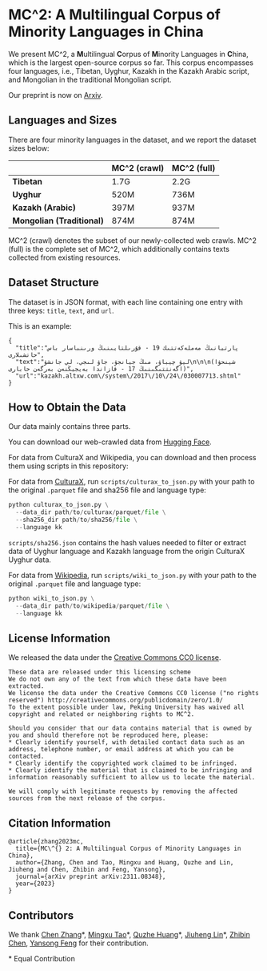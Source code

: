 # MC^2: A Multilingual Corpus of Minority Languages in China

We present MC^2, a **M**ultilingual **C**orpus of **M**inority Languages in **C**hina, which is the largest open-source corpus so far. This corpus encompasses four languages, i.e., Tibetan, Uyghur, Kazakh in the Kazakh Arabic script, and Mongolian in the traditional Mongolian script.

Our preprint is now on [Arxiv](https://arxiv.org/abs/2311.08348).

## Languages and Sizes

There are four minority languages in the dataset, and we report the dataset sizes below:

|                             | MC^2 (crawl) | MC^2 (full) |
| --------------------------- | ------------ | ----------- |
| **Tibetan**                 | 1.7G         | 2.2G        |
| **Uyghur**                  | 520M         | 736M        |
| **Kazakh (Arabic)**         | 397M         | 937M        |
| **Mongolian (Traditional)** | 874M         | 874M        |

MC^2 (crawl) denotes the subset of our newly-collected web crawls. MC^2 (full) is the complete set of MC^2, which additionally contains texts collected from existing resources.

## Dataset Structure

The dataset is in JSON format, with each line containing one entry with three keys: `title`, `text`, and `url`.

This is an example:

```
{
  "title":"پارتيانىڭ مەملەكەتتىك 19 - قۇرىلتايىنىڭ ورىنباسار باس حاتشىلارى",
  "text":"ليۋ چيباۋ، مىڭ جيانجۋ، جاۋ لىجي، لي جانشۋ\n\n\n(شينحۋا اگەنتتىگىنىڭ 17 - قازاندا بەيجيڭنەن بەرگەن حابارى)",
  "url":"kazakh.altxw.com\/system\/2017\/10\/24\/030007713.shtml"
}
```

## How to Obtain the Data

Our data mainly contains three parts.

You can download our web-crawled data from [Hugging Face](https://huggingface.co/datasets/pkupie/mc2_corpus).

For data from CulturaX and Wikipedia, you can download and then process them using scripts in this repository:

For data from [CulturaX](https://huggingface.co/datasets/uonlp/CulturaX), run `scripts/culturax_to_json.py` with your path to the original `.parquet` file and sha256 file and language type:

```python
python culturax_to_json.py \
  --data_dir path/to/culturax/parquet/file \
  --sha256_dir path/to/sha256/file \
  --language kk
```

`scripts/sha256.json` contains the hash values needed to filter or extract data of Uyghur language and Kazakh language from the origin CulturaX Uyghur data.

For data from [Wikipedia](https://huggingface.co/datasets/graelo/wikipedia), run `scripts/wiki_to_json.py` with your path to the original `.parquet` file and language type:

```python
python wiki_to_json.py \
  --data_dir path/to/wikipedia/parquet/file \
  --language kk
```

## License Information

We released the data under the [Creative Commons CC0 license](http://creativecommons.org/publicdomain/zero/1.0/).

```
These data are released under this licensing scheme
We do not own any of the text from which these data have been extracted.
We license the data under the Creative Commons CC0 license ("no rights reserved") http://creativecommons.org/publicdomain/zero/1.0/
To the extent possible under law, Peking University has waived all copyright and related or neighboring rights to MC^2.

Should you consider that our data contains material that is owned by you and should therefore not be reproduced here, please:
* Clearly identify yourself, with detailed contact data such as an address, telephone number, or email address at which you can be contacted.
* Clearly identify the copyrighted work claimed to be infringed.
* Clearly identify the material that is claimed to be infringing and information reasonably sufficient to allow us to locate the material.

We will comply with legitimate requests by removing the affected sources from the next release of the corpus.
```

## Citation Information

```
@article{zhang2023mc,
  title={MC\^{} 2: A Multilingual Corpus of Minority Languages in China},
  author={Zhang, Chen and Tao, Mingxu and Huang, Quzhe and Lin, Jiuheng and Chen, Zhibin and Feng, Yansong},
  journal={arXiv preprint arXiv:2311.08348},
  year={2023}
}
```

## Contributors

We thank [Chen Zhang](https://luciusssss.github.io/)\*, [Mingxu Tao](https://kobayashikanna01.github.io/)\*, [Quzhe Huang](https://andrewzhe.github.io/)\*, [Jiuheng Lin](https://github.com/Infinite-set)\*, [Zhibin Chen](https://zacharychenpk.github.io/), [Yansong Feng](https://yansongfeng.github.io/) for their contribution.

\* Equal Contribution
